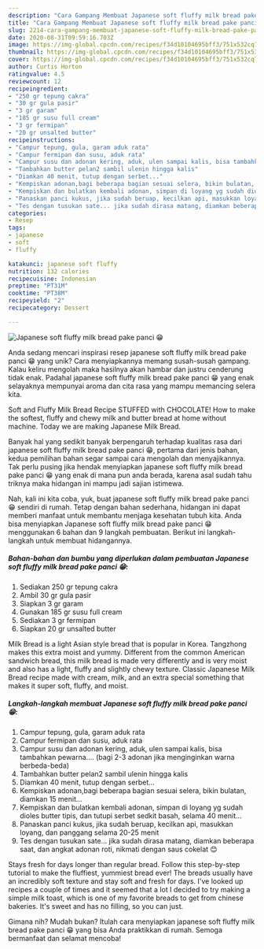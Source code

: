 ```yaml
---
description: "Cara Gampang Membuat Japanese soft fluffy milk bread pake panci 😁 Anti Gagal"
title: "Cara Gampang Membuat Japanese soft fluffy milk bread pake panci 😁 Anti Gagal"
slug: 2214-cara-gampang-membuat-japanese-soft-fluffy-milk-bread-pake-panci-anti-gagal
date: 2020-08-31T09:59:16.703Z
image: https://img-global.cpcdn.com/recipes/f34d10104695bff3/751x532cq70/japanese-soft-fluffy-milk-bread-pake-panci-😁-foto-resep-utama.jpg
thumbnail: https://img-global.cpcdn.com/recipes/f34d10104695bff3/751x532cq70/japanese-soft-fluffy-milk-bread-pake-panci-😁-foto-resep-utama.jpg
cover: https://img-global.cpcdn.com/recipes/f34d10104695bff3/751x532cq70/japanese-soft-fluffy-milk-bread-pake-panci-😁-foto-resep-utama.jpg
author: Curtis Horton
ratingvalue: 4.5
reviewcount: 12
recipeingredient:
- "250 gr tepung cakra"
- "30 gr gula pasir"
- "3 gr garam"
- "185 gr susu full cream"
- "3 gr fermipan"
- "20 gr unsalted butter"
recipeinstructions:
- "Campur tepung, gula, garam aduk rata"
- "Campur fermipan dan susu, aduk rata"
- "Campur susu dan adonan kering, aduk, ulen sampai kalis, bisa tambahkan pewarna.... (bagi 2-3 adonan jika menginginkan warna berbeda-beda)"
- "Tambahkan butter pelan2 sambil ulenin hingga kalis"
- "Diamkan 40 menit, tutup dengan serbet..."
- "Kempiskan adonan,bagi beberapa bagian sesuai selera, bikin bulatan, diamkan 15 menit..."
- "Kempiskan dan bulatkan kembali adonan, simpan di loyang yg sudah dioles butter tipis, dan tutupi serbet sedkit basah, selama 40 menit..."
- "Panaskan panci kukus, jika sudah beruap, kecilkan api, masukkan loyang, dan panggang selama 20-25 menit"
- "Tes dengan tusukan sate... jika sudah dirasa matang, diamkan beberapa saat, dan angkat adonan roti, nikmati dengan saus cokelat 😊"
categories:
- Resep
tags:
- japanese
- soft
- fluffy

katakunci: japanese soft fluffy 
nutrition: 132 calories
recipecuisine: Indonesian
preptime: "PT31M"
cooktime: "PT38M"
recipeyield: "2"
recipecategory: Dessert

---
```



![Japanese soft fluffy milk bread pake panci 😁](https://img-global.cpcdn.com/recipes/f34d10104695bff3/751x532cq70/japanese-soft-fluffy-milk-bread-pake-panci-😁-foto-resep-utama.jpg)

Anda sedang mencari inspirasi resep japanese soft fluffy milk bread pake panci 😁 yang unik? Cara menyiapkannya memang susah-susah gampang. Kalau keliru mengolah maka hasilnya akan hambar dan justru cenderung tidak enak. Padahal japanese soft fluffy milk bread pake panci 😁 yang enak selayaknya mempunyai aroma dan cita rasa yang mampu memancing selera kita.

Soft and Fluffy Milk Bread Recipe STUFFED with CHOCOLATE! How to make the softest, fluffy and chewy milk and butter bread at home without machine. Today we are making Japanese Milk Bread.

Banyak hal yang sedikit banyak berpengaruh terhadap kualitas rasa dari japanese soft fluffy milk bread pake panci 😁, pertama dari jenis bahan, kedua pemilihan bahan segar sampai cara mengolah dan menyajikannya. Tak perlu pusing jika hendak menyiapkan japanese soft fluffy milk bread pake panci 😁 yang enak di mana pun anda berada, karena asal sudah tahu triknya maka hidangan ini mampu jadi sajian istimewa.


Nah, kali ini kita coba, yuk, buat japanese soft fluffy milk bread pake panci 😁 sendiri di rumah. Tetap dengan bahan sederhana, hidangan ini dapat memberi manfaat untuk membantu menjaga kesehatan tubuh kita. Anda bisa menyiapkan Japanese soft fluffy milk bread pake panci 😁 menggunakan 6 bahan dan 9 langkah pembuatan. Berikut ini langkah-langkah untuk membuat hidangannya.

<!--inarticleads1-->

##### Bahan-bahan dan bumbu yang diperlukan dalam pembuatan Japanese soft fluffy milk bread pake panci 😁:

1. Sediakan 250 gr tepung cakra
1. Ambil 30 gr gula pasir
1. Siapkan 3 gr garam
1. Gunakan 185 gr susu full cream
1. Sediakan 3 gr fermipan
1. Siapkan 20 gr unsalted butter


Milk Bread is a light Asian style bread that is popular in Korea. Tangzhong makes this extra moist and yummy. Different from the common American sandwich bread, this milk bread is made very differently and is very moist and also has a light, fluffy and slightly chewy texture. Classic Japanese Milk Bread recipe made with cream, milk, and an extra special something that makes it super soft, fluffy, and moist. 

<!--inarticleads2-->

##### Langkah-langkah membuat Japanese soft fluffy milk bread pake panci 😁:

1. Campur tepung, gula, garam aduk rata
1. Campur fermipan dan susu, aduk rata
1. Campur susu dan adonan kering, aduk, ulen sampai kalis, bisa tambahkan pewarna.... (bagi 2-3 adonan jika menginginkan warna berbeda-beda)
1. Tambahkan butter pelan2 sambil ulenin hingga kalis
1. Diamkan 40 menit, tutup dengan serbet...
1. Kempiskan adonan,bagi beberapa bagian sesuai selera, bikin bulatan, diamkan 15 menit...
1. Kempiskan dan bulatkan kembali adonan, simpan di loyang yg sudah dioles butter tipis, dan tutupi serbet sedkit basah, selama 40 menit...
1. Panaskan panci kukus, jika sudah beruap, kecilkan api, masukkan loyang, dan panggang selama 20-25 menit
1. Tes dengan tusukan sate... jika sudah dirasa matang, diamkan beberapa saat, dan angkat adonan roti, nikmati dengan saus cokelat 😊


Stays fresh for days longer than regular bread. Follow this step-by-step tutorial to make the fluffiest, yummiest bread ever! The breads usually have an incredibly soft texture and stay soft and fresh for days. I&#39;ve looked up recipes a couple of times and it seemed that a lot I decided to try making a simple milk toast, which is one of my favorite breads to get from chinese bakeries. It&#39;s sweet and has no filling, so you can just. 

Gimana nih? Mudah bukan? Itulah cara menyiapkan japanese soft fluffy milk bread pake panci 😁 yang bisa Anda praktikkan di rumah. Semoga bermanfaat dan selamat mencoba!
